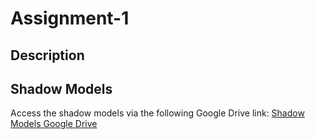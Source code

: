 # Assignment-1 

## Description


## Shadow Models
Access the shadow models via the following Google Drive link: [Shadow Models Google Drive]()


